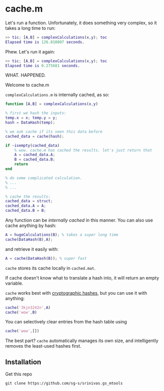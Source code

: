 # cache.m

Let's run a function. Unfortunately, it does something very complex, so it takes a long time to run:
```matlab
>> tic; [A,B] = complexCalculations(x,y); toc
Elapsed time is 126.810807 seconds.
```

Phew. Let's run it again: 

```matlab
>> tic; [A,B] = complexCalculations(x,y); toc
Elapsed time is 0.275681 seconds.
```

WHAT. HAPPENED. 

Welcome to cache.m 

`complexCalculations.m` is internally cached, as so:

```matlab
function [A,B] = complexCalculations(x,y)

% first we hash the inputs:
temp.x = x; temp.y = y;
hash = DataHash(temp);

% we ask cache if its seen this data before
cached_data = cache(hash);

if ~isempty(cached_data)
    % wow. cache.m has cached the results. let's just return that 
    A = cached_data.A;
    B = cached_data.B;
    return
end

% do some complicated calculation.
% ... 
% ...

% cache the results:
cached_data = struct;
cached_data.A = A;
cached_data.B = B;

```

Any function can be *internally cached* in this manner. You can also use cache anything by hash:

```matlab
A = hugeCalculations(B); % takes a super long time
cache(DataHash(B),A);
```

and retrieve it easily with:

```matlab
A = cache(DataHash(B)); % super fast
```

`cache` stores its cache locally in `cached.mat`. 

If cache doesn't know what to translate a hash into, it will return an empty variable. 

`cache` works best with [cryptographic hashes](http://en.wikipedia.org/wiki/Cryptographic_hash_function), but you can use it with anything:

``` matlab
cache('3kjn3242n',A)
cache('wow',B)
```

You can selectively clear entries from the hash table using

``` matlab
cache('wow',[])
```

The best part? `cache` automatically manages its own size, and intelligently removes the least-used hashes first. 

## Installation

Get this repo

```
git clone https://github.com/sg-s/srinivas.gs_mtools
```
